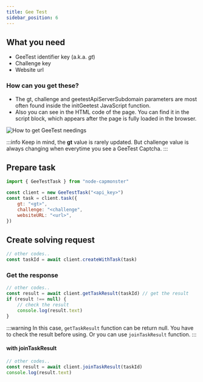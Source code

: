 ```yaml
---
title: Gee Test
sidebar_position: 6
---
```


## What you need

-   GeeTest identifier key (a.k.a. _gt_)
-   Challenge key
-   Website url

### How can you get these?

-   The gt, challenge and geetestApiServerSubdomain parameters
    are most often found inside the initGeetest JavaScript function.
-   Also you can see in the HTML code of the page. You can find it in the
    script block, which appears after the page is fully loaded in the browser.

![How to get GeeTest needings](/img/geetest.png)

:::info
Keep in mind, the **gt** value is rarely updated.
But challenge value is always changing when everytime you see a GeeTest Captcha.
:::

## Prepare task

```js
import { GeeTestTask } from "node-capmonster"

const client = new GeeTestTask("<api_key>")
const task = client.task({
    gt: "<gt>",
    challenge: "<challenge",
    websiteURL: "<url>",
})
```

## Create solving request

```javascript
// other codes..
const taskId = await client.createWithTask(task)
```

### Get the response

```javascript
// other codes..
const result = await client.getTaskResult(taskId) // get the result
if (result !== null) {
    // check the result
    console.log(result.text)
}
```

:::warning
In this case, `getTaskResult` function can be return null.
You have to check the result before using.
Or you can use `joinTaskResult` function.
:::

#### with joinTaskResult

```javascript
// other codes..
const result = await client.joinTaskResult(taskId)
console.log(result.text)
```

